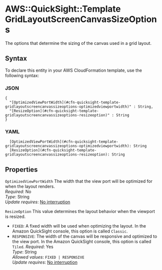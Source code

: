 # AWS::QuickSight::Template GridLayoutScreenCanvasSizeOptions<a name="aws-properties-quicksight-template-gridlayoutscreencanvassizeoptions"></a>

The options that determine the sizing of the canvas used in a grid layout\.

## Syntax<a name="aws-properties-quicksight-template-gridlayoutscreencanvassizeoptions-syntax"></a>

To declare this entity in your AWS CloudFormation template, use the following syntax:

### JSON<a name="aws-properties-quicksight-template-gridlayoutscreencanvassizeoptions-syntax.json"></a>

```
{
  "[OptimizedViewPortWidth](#cfn-quicksight-template-gridlayoutscreencanvassizeoptions-optimizedviewportwidth)" : String,
  "[ResizeOption](#cfn-quicksight-template-gridlayoutscreencanvassizeoptions-resizeoption)" : String
}
```

### YAML<a name="aws-properties-quicksight-template-gridlayoutscreencanvassizeoptions-syntax.yaml"></a>

```
  [OptimizedViewPortWidth](#cfn-quicksight-template-gridlayoutscreencanvassizeoptions-optimizedviewportwidth): String
  [ResizeOption](#cfn-quicksight-template-gridlayoutscreencanvassizeoptions-resizeoption): String
```

## Properties<a name="aws-properties-quicksight-template-gridlayoutscreencanvassizeoptions-properties"></a>

`OptimizedViewPortWidth` <a name="cfn-quicksight-template-gridlayoutscreencanvassizeoptions-optimizedviewportwidth"></a>
The width that the view port will be optimized for when the layout renders\.  
_Required_: No  
_Type_: String  
_Update requires_: [No interruption](https://docs.aws.amazon.com/AWSCloudFormation/latest/UserGuide/using-cfn-updating-stacks-update-behaviors.html#update-no-interrupt)

`ResizeOption` <a name="cfn-quicksight-template-gridlayoutscreencanvassizeoptions-resizeoption"></a>
This value determines the layout behavior when the viewport is resized\.

- `FIXED`: A fixed width will be used when optimizing the layout\. In the Amazon QuickSight console, this option is called `Classic`\.
- `RESPONSIVE`: The width of the canvas will be responsive and optimized to the view port\. In the Amazon QuickSight console, this option is called `Tiled`\.
  _Required_: Yes  
  _Type_: String  
  _Allowed values_: `FIXED | RESPONSIVE`  
  _Update requires_: [No interruption](https://docs.aws.amazon.com/AWSCloudFormation/latest/UserGuide/using-cfn-updating-stacks-update-behaviors.html#update-no-interrupt)
